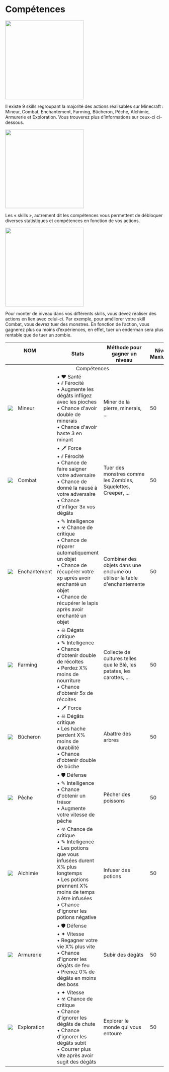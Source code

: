 # Compétences
<div class="ir-container">
    <div class="ir-thumb-r"><img src="../img/skills/IR-SKILLS-menu-général.jpg" width="250" height="250"/></div>
    <div class="content">
        <p class="paragraph">Il existe 9 skills regroupant la majorité des actions réalisables sur Minecraft : Mineur, Combat, Enchantement, Farming, Bûcheron, Pêche, Alchimie, Armurerie et Exploration. Vous trouverez plus d’informations sur ceux-ci ci-dessous.      </p></div>
</div>

<div class="ir-container">
    <div class="ir-thumb-l"><img src="../img/skills/IR-SKILLS-menu-stats.jpg" width="250" height="250"/></div>
    <div class="content-l">
        <p class="paragraph">Les « skills », autrement dit les compétences vous permettent de débloquer diverses statistiques et compétences en fonction de vos actions.  </p></div>
</div>

<div class="ir-container">
    <div class="ir-thumb-r"><img src="../img/skills/IR-SKILLS-menu-combat.jpg" width="250" height="250"/></div>
    <div class="content">
        <p class="paragraph">Pour monter de niveau dans vos différents skills, vous devez réaliser des actions en lien avec celui-ci. Par exemple, pour améliorer votre skill Combat, vous devrez tuer des monstres. En fonction de l’action, vous gagnerez plus ou moins d’expériences, en effet, tuer un enderman sera plus rentable que de tuer un zombie.  </p></div>
</div>

<table style="undefined;table-layout: fixed; width: 100%">
<colgroup>
<col style="width: 86px;"> 
<col style="width: 110px;">
<col style="width: 707px;"> 
<col style="width: 413px;">
<col> 
</colgroup>
<thead>
  <tr>
    <th colspan="2"><center>NOM</center><br></th>
    <th><center>Stats</center></th>
    <th><center>Méthode pour gagner un niveau</center></th>
    <th><center>Niveau Maxiumum</center></th>
  </tr> 
</thead>
<tbody>
  <tr>
    <td colspan="5"><center>Compétences</center></td>
  </tr>
  <tr>
    <td><v><img src="../img/minecraft/32x/item/diamond_pickaxe.svg"></v></td>
    <td><v>Mineur</v></td>
    <td>
      <v>
• ♥ Santé<br>
• ⫽ Férocité<br>
• Augmente les dégâts infligez avec les pioches<br>
• Chance d'avoir double de minerais<br>
• Chance d'avoir haste 3 en minant
      </v>
    </td>
    <td><v>Miner de la pierre, minerais, ...</v></td>
    <td><span class="v">50</span></td>
  </tr>
  <tr>
    <td><v><img src="../img/minecraft/32x/item/netherite_sword.svg" ></v></td>
    <td><v>Combat</v></td> 
    <td>
      <v>
• 🗡 Force<br>
• ⫽ Férocité<br>
• Chance de faire saigner votre adversaire<br>
• Chance de donné la nausé à votre adversaire <br>
• Chance d'infliger 3x vos dégâts<br>
        <!--  <li>Chance d'enlever l'invulnérabilité de votre adversaire</li> -->
      </v>
    </td>
    <td><v>Tuer des monstres comme les Zombies, Squelettes, Creeper, ...</v></td>
    <td><span class="v">50</span></td>
  </tr>
  <tr>
<td><v><img src="../img/minecraft/32x/block/enchanting_table_side.svg"></v></td>
    <td><v>Enchantement</v></td>
    <td>
      <v>
• ✎ Intelligence<br>
• ☣ Chance de critique<br>
• Chance de réparer automatiquement un objet<br>
• Chance de récupérer votre xp après avoir<br> enchanté un objet<br>
• Chance de récupérer le lapis après avoir<br> enchanté un objet
      </v>
    </td>
    <td><v>Combiner des objets dans une enclume ou utiliser la table d'enchantemente</v></td>
    <td><span class="v">50</span></td>
  </tr>
  <tr>
    <td><v><img src="../img/minecraft/32x/item/netherite_hoe.svg"></v></td>
    <td><v>Farming</v></td>
    <td>
      <v>
• ☠ Dégats critique<br>
• ✎ Intelligence<br>
• Chance d'obtenir double de récoltes<br>
• Perdez X% moins de nourriture<br>
• Chance d'obtenir 5x de récoltes
      </v>
    </td>
    <td><v>Collecte de cultures telles que le Blé, les patates, les carottes, ...</v></td>
    <td><span class="v">50</span></td>
  </tr>
  <tr>
    <td><v><img src="../img/minecraft/32x/item/netherite_axe.svg"></v></td>
    <td><v>Bûcheron</v></td>
      <td><v>
• 🗡 Force<br>
• ☠ Dégâts critique<br>
• Les hache perdent X% moins de durabilité<br>
• Chance d'obtenir double de bûche
      </v></td>
    <td><v>Abattre des arbres</v></td>
    <td><span class="v">50</span></td>
  </tr>
  <tr>
    <td><v><img src="../img/minecraft/32x/item/fishing_rod.svg"></v></td>
    <td><v>Pêche</v></td>
    <td><v>
• 🛡 Défense<br>
• ✎ Intelligence<br>
• Chance d'obtenir un trésor<br>
• Augmente votre vitesse de pêche
    </v></td>
    <td><v>Pêcher des poissons</v></td>
    <td><span class="v">50</span></td>
  </tr>
  <tr>
    <td><v><img src="../img/minecraft/32x/block/brewing_stand.svg"></v></td>
    <td><v>Alchimie</v></td>
    <td><v>
• ☣ Chance de critique<br>
• ✎ Intelligence<br>
• Les potions que vous infusées durent<br> X% plus longtemps<br>
• Les potions prennent X% moins de temps<br> à être infusées<br>
• Chance d'ignorer les potions négative
    </v></td>
    <td><v>Infuser des potions</v></td>
    <td><span class="v">50</span></td>
  </tr>
  <tr>
    <td><v><img src="../img/minecraft/32x/item/netherite_chestplate.svg"></v></td>
    <td><v>Armurerie</v></td>
    <td><v>
• 🛡 Défense<br>
• ✦ Vitesse<br>
• Regagner votre vie X% plus vite<br>
• Chance d'ignorer les dégâts de feu<br>
• Prenez 0% de dégâts en moins des boss
    </v></td>
    <td><v>Subir des dégâts</v></td>
    <td><span class="v">50</span></td>
  </tr>
  <tr>
    <td><v><img src="../img/minecraft/32x/item/iron_boots.svg"></v></td>
    <td><v>Exploration</v></td>
    <td><v>
• ✦ Vitesse<br>
• ☣ Chance de critique<br>
• Chance d'ignorer les dégâts de chute<br>
• Chance d'ignorer les dégâts subit<br>
• Courrer plus vite après avoir sugit des dégâts
    </v></td>
    <td><v>Explorer le monde qui vous entoure</v></td>
    <td><span class="v">50</span></td>
  </tr>
</tbody>
</table>
